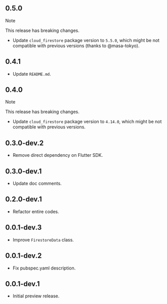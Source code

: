 ## 0.5.0

> [!NOTE]
> This release has breaking changes.

* Update `cloud_firestore` package version to `5.5.0`, which might be not compatible with previous versions (thanks to @masa-tokyo).

## 0.4.1

* Update `README.md`.

## 0.4.0

> [!NOTE]
> This release has breaking changes.

* Update `cloud_firestore` package version to `4.14.0`, which might be not compatible with previous versions.

## 0.3.0-dev.2

* Remove direct dependency on Flutter SDK.

## 0.3.0-dev.1

* Update doc comments.

## 0.2.0-dev.1

* Refactor entire codes.

## 0.0.1-dev.3

* Improve `FirestoreData` class.

## 0.0.1-dev.2

* Fix pubspec.yaml description.

## 0.0.1-dev.1

* Initial preview release.
